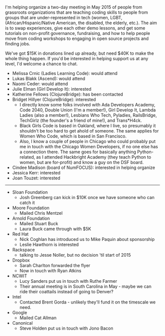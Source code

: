 I'm helping organize a two-day meeting in May 2015 of people from
grassroots organizations that are teaching coding skills to people
from groups that are under-represented in tech (women, LGBT,
(African/Hispanic/Native American, the disabled, the elderly,
etc.). The aim is to swap experiences, give each other demo lessons,
and get some tutorials on non-profit governance, fundraising, and how
to help people move from coding workshops to engaging in open source
projects and finding jobs.

We've got $15K in donations lined up already, but need $40K to make
the whole thing happen.  If you'd be interested in helping support us
at any level, I'd welcome a chance to chat.

* Melissa Crnic (Ladies Learning Code): would attend
* Lukas Blakk (Ascend): would attend
* Naomi Ceder: would attend
* Julie Elman (Girl Develop It): interested
* Katherine Fellows (ClojureBridge): has been contacted
* Bridget Hillyer (ClojureBridge): interested
  * I directly know some folks involved with Ada Developers Academy,
    Code 2040, Double Union (I'm a member!), Girl Develop It, Lambda
    Ladies (also a member!), Lesbians Who Tech, Pyladies, RailsBridge,
    TechGirlz (the founder's a friend of mine!), and Trans*H4ck.
  * Black Girls Code is based in Oakland, where I live, so presumably
    it shouldn't be too hard to get ahold of someone. The same applies
    for Women Who Code, which is based in San Francisco.
  * Also, I know a couple of people in Chicago who could probably put
    me in touch with the Chicago Women Developers, if no one else has
    a connection there. The same goes for basically anything
    Python-related, as I attended Hackbright Academy (they teach
    Python to women, but are for-profit) and know a guy on the DSF
    board.
* Cindee Madison (board of NumFOCUS): interested in helping organize
* Jessica Kerr: interested
* Joan Touzet: interested

----------------------------------------

* Sloan Foundation
  * Josh Greenberg can kick in $10K once we have someone who can catch it
* Moore Foundation
  * Mailed Chris Mentzel
* Arnold Foundation
  * Mailed Stuart Buck
  * Laura Buck came through with $5K
* Red Hat
  * Nick Coghlan has introduced us to Mike Paquin about sponsorship
  * Leslie Hawthorn is interested
* Rackspace
  * talking to Jesse Noller, but no decision 'til start of 2015
* Dropbox
  * Sarah Charlton forwarded the flyer
  * Now in touch with Ryan Atkins
* NCWIT
  * Lucy Sanders put us in touch with Ruthe Farmer
  * Their annual meeting is in South Carolina in May - maybe we
    can ride their coattails instead of going to Denver?
* Intel
  * Contacted Brent Gorda - unlikely they'll fund it on the
    timescale we need.
* Google
  * Mailed Cat Allman
* Canonical
  * Steve Holden put us in touch with Jono Bacon
